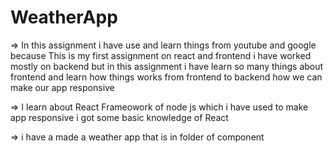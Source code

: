 # WeatherApp


=> In this assignment i have use and learn things from youtube and google because This is my first assignment on react and frontend i have worked mostly on backend but in this assignment i have learn so many things about frontend and learn how things works from frontend to backend how we can make our app responsive 

=> I learn about React Frameowork of node js which i have used to make app responsive i got some basic knowledge of React 

=> i have a made a weather app that is in folder of component 
